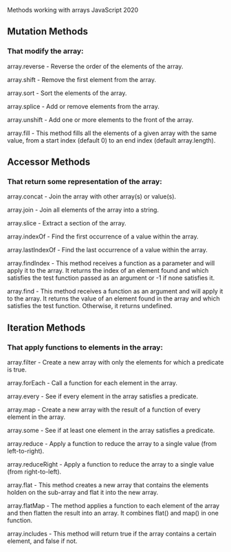 Methods working with arrays JavaScript 2020

## Mutation Methods

### That modify the array:


array.reverse - Reverse the order of the elements of the array.

array.shift - Remove the first element from the array.

array.sort - Sort the elements of the array.

array.splice - Add or remove elements from the array.

array.unshift - Add one or more elements to the front of the array.

array.fill - This method fills all the elements of a given array with the same value, from a start index (default 0) to an end index (default array.length).


## Accessor Methods

### That return some representation of the array:


array.concat - Join the array with other array(s) or value(s).

array.join - Join all elements of the array into a string.

array.slice - Extract a section of the array.

array.indexOf - Find the first occurrence of a value within the array.

array.lastIndexOf - Find the last occurrence of a value within the array.

array.findIndex - This method receives a function as a parameter and will apply it to the array. It returns the index of an element found and which satisfies the test function passed as an argument or -1 if none satisfies it.

array.find - This method receives a function as an argument and will apply it to the array. It returns the value of an element found in the array and which satisfies the test function. Otherwise, it returns undefined.


## Iteration Methods

### That apply functions to elements in the array:


array.filter - Create a new array with only the elements for which a predicate is true.

array.forEach - Call a function for each element in the array.

array.every - See if every element in the array satisfies a predicate.

array.map - Create a new array with the result of a function of every element in the array.

array.some - See if at least one element in the array satisfies a predicate.

array.reduce - Apply a function to reduce the array to a single value (from left-to-right).

array.reduceRight - Apply a function to reduce the array to a single value (from right-to-left).

array.flat - This method creates a new array that contains the elements holden on the sub-array and flat it into the new array.

array.flatMap - The method applies a function to each element of the array and then flatten the result into an array. It combines flat() and map() in one function.

array.includes - This method will return true if the array contains a certain element, and false if not.
